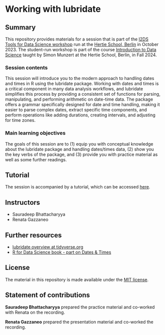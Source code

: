 # Working with lubridate


## Summary

This repository provides materials for a session that is part of the [I2DS Tools for Data Science workshop](https://github.com/intro-to-data-science-24-workshop) run at the [Hertie School, Berlin](https://www.hertie-school.org/en/) in October 2023. The student-run workshop is part of the course [Introduction to Data Science](https://github.com/intro-to-data-science-24) taught by Simon Munzert at the Hertie School, Berlin, in Fall 2024.

### Session contents

This session will introduce you to the modern approach to handling dates and times in R using the lubridate package. Working with dates and times is a critical component in many data analysis workflows, and lubridate simplifies this process by providing a consistent set of functions for parsing, manipulating, and performing arithmetic on date-time data. The package offers a grammar specifically designed for date and time handling, making it easier to parse complex dates, extract specific time components, and perform operations like adding durations, creating intervals, and adjusting for time zones.

### Main learning objectives

The goals of this session are to (1) equip you with conceptual knowledge about the lubridate package and handling dates/times data, (2) show you the key verbs of the package, and (3) provide you with practice material as well as some further readings.


## Tutorial

The session is accompanied by a tutorial, which can be accessed [here](https://rawcdn.githack.com/intro-to-data-science-24/labs/02e4175f0b23aef7e2c79ca67cf1e7da29520e2b/session-03-tidyverse-functions/3-tidyverse-functions.html).


## Instructors

- Sauradeep Bhattacharyya
- Renata Gazzaneo


## Further resources

- [lubridate overview at tidyverse.org](https://lubridate.tidyverse.org/)
- [R for Data Science book - part on Dates & Times](https://r4ds.hadley.nz/datetimes#introduction)


## License

The material in this repository is made available under the [MIT license](http://opensource.org/licenses/mit-license.php). 

## Statement of contributions

**Sauradeep Bhattacharyya** prepared the practice material and co-worked with Renata on the recording.

**Renata Gazzaneo** prepared the presentation material and co-worked the recording. 
